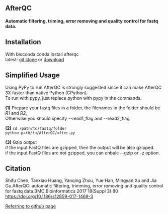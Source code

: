 ## AfterQC
#### Automatic filtering, triming, error removing and quality control for fastq data.

## Installation
With bioconda conda install afterqc\
latest: [git clone](https://github.com/OpenGene/AfterQC.git) or [download](https://github.com/OpenGene/AfterQC/archive/master.zip)

## Simplified Usage 
Using PyPy to run AfterQC is strongly suggested since it can make AfterQC 3X faster than native Python (CPython).\
To run with pypy, just replace python with pypy in the commands.

**(1)** Prepare your fastq files in a folder, the filenames in the folder should be *R1* and *R2*,\
Otherwise you should specify --read1_flag and --read2_flag

**(2)** ```cd /path/to/fastq/folder```\
```python path/to/AfterQC/after.py```

**(3)** Gzip output\
if the input FastQ files are gzipped, then the output will be also gzipped.\
if the input FastQ files are not gzipped, you can enbale --gzip or -z option.

## Citation
Shifu Chen, Tanxiao Huang, Yanqing Zhou, Yue Han, Mingyan Xu and Jia Gu.AfterQC: automatic filtering, trimming, error removing and quality control for fastq data.BMC Bioinformatics 2017 18(Suppl 3):80 https://doi.org/10.1186/s12859-017-1469-3

[Referring to github page](https://github.com/OpenGene/AfterQC)

